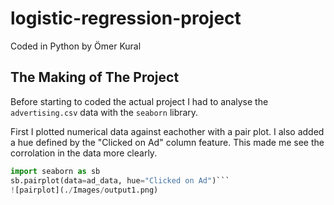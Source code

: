# logistic-regression-project
Coded in Python by Ömer Kural

## The Making of The Project
Before starting to coded the actual project I had to analyse the `advertising.csv` data with the `seaborn` library.

First I plotted numerical data against eachother with a pair plot. I also added a hue defined by the "Clicked on Ad" column feature. This made me see the corrolation in the data more clearly.

```py
import seaborn as sb
sb.pairplot(data=ad_data, hue="Clicked on Ad")```
![pairplot](./Images/output1.png)

